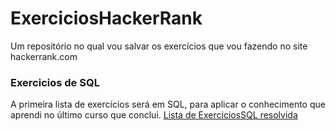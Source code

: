 # ExerciciosHackerRank
Um repositório no qual vou salvar os exercícios que vou fazendo no site hackerrank.com

### Exercicios de SQL
A primeira lista de exercícios será em SQL, para aplicar o conhecimento que aprendi no último curso que conclui.
[Lista de ExerciciosSQL resolvida](https://github.com/CarlosECarvalho/ExerciciosHackerRank/blob/main/ExercicioSQL)

